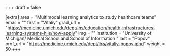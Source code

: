 +++
draft = false

[extra]
area = "Multimodal learning analytics to study healthcare teams"
email = ""
first = "Vitaliy"
grad_url = "https://medicine.umich.edu/dept/lhs/education/health-infrastructures-learning-systems-hils/how-apply"
img = ""
institution = "University of Michigan/ Medical School and School of Information "
last = "Popov"
prof_url = "https://medicine.umich.edu/dept/lhs/vitaliy-popov-phd"
weight = 50
+++